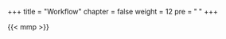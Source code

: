 +++
title = "Workflow"
chapter = false
weight = 12
pre = "<b> </b>"
+++

<!-- <script>
  function resizeIframe(obj) {
    obj.style.height = obj.contentWindow.document.body.scrollHeight + 'px';
  }
</script>
-->

{{< mmp >}}
<!-- <div style="width:100%; padding-bottom:56.25%; position:relative;">
  <iframe src="https://annloh.github.io/SIMprove/index.html" style="position:absolute; top:0px; left:0px; 
  width:100%; height:100%; border: none; overflow: hidden;"></iframe>
</div>
-->

<!-- <iframe src="https://annloh.github.io/SIMprove/index.html"></iframe> -->